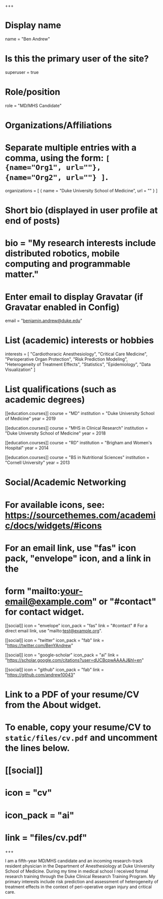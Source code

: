 +++
# Display name
name = "Ben Andrew"

# Is this the primary user of the site?
superuser = true

# Role/position
role = "MD/MHS Candidate"

# Organizations/Affiliations
#   Separate multiple entries with a comma, using the form: `[ {name="Org1", url=""}, {name="Org2", url=""} ]`.
organizations = [ { name = "Duke University School of Medicine", url = "" } ]

# Short bio (displayed in user profile at end of posts)
# bio = "My research interests include distributed robotics, mobile computing and programmable matter."

# Enter email to display Gravatar (if Gravatar enabled in Config)
email = "benjamin.andrew@duke.edu"

# List (academic) interests or hobbies
interests = [
  "Cardiothoracic Anesthesiology",
  "Critical Care Medicine",
  "Perioperative Organ Protection",
  "Risk Prediction Modeling",
  "Heterogeneity of Treatment Effects",
  "Statistics",
  "Epidemiology",
  "Data Visualization"
]

# List qualifications (such as academic degrees)
[[education.courses]]
  course = "MD"
  institution = "Duke University School of Medicine"
  year = 2019
  
[[education.courses]]
  course = "MHS in Clinical Research"
  institution = "Duke University School of Medicine"
  year = 2018

[[education.courses]]
  course = "RD"
  institution = "Brigham and Women's Hospital"
  year = 2014

[[education.courses]]
  course = "BS in Nutritional Sciences"
  institution = "Cornell University"
  year = 2013

# Social/Academic Networking
# For available icons, see: https://sourcethemes.com/academic/docs/widgets/#icons
#   For an email link, use "fas" icon pack, "envelope" icon, and a link in the
#   form "mailto:your-email@example.com" or "#contact" for contact widget.

[[social]]
  icon = "envelope"
  icon_pack = "fas"
  link = "#contact"  # For a direct email link, use "mailto:test@example.org".

[[social]]
  icon = "twitter"
  icon_pack = "fab"
  link = "https://twitter.com/BenYAndrew"

[[social]]
  icon = "google-scholar"
  icon_pack = "ai"
  link = "https://scholar.google.com/citations?user=dUCBcpwAAAAJ&hl=en"

[[social]]
  icon = "github"
  icon_pack = "fab"
  link = "https://github.com/andrew10043"

# Link to a PDF of your resume/CV from the About widget.
# To enable, copy your resume/CV to `static/files/cv.pdf` and uncomment the lines below.
# [[social]]
#   icon = "cv"
#   icon_pack = "ai"
#   link = "files/cv.pdf"

+++

I am a fifth-year MD/MHS candidate and an incoming research-track resident physician in the Department of Anesthesiology at Duke University School of Medicine. During my time in medical school I received formal research training through the Duke Clinical Research Training Program. My primary interests include risk prediction and assessment of heterogeneity of treatment effects in the context of peri-operative organ injury and critical care.
